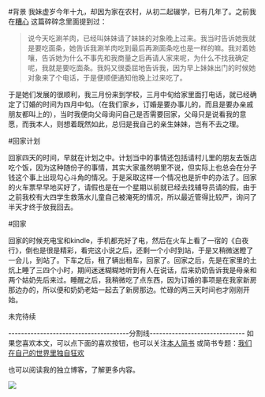 #背景
我妹虚岁今年十九，却因为家在农村，从初二起辍学，已有几年了。之前我在[糟心](http://hktkdy.com/2015/02/15/201502/021505/) 这篇碎碎念里面提到过：
>说今天吃涮羊肉，已经叫妹妹请了妹妹的对象晚上过来。我当时告诉她我就是要吃面条，她告诉我涮羊肉吃到最后再涮面条吃也是一样的嘛。我对着她嚷，告诉她为什么不事先和我商量之后再请人家来呢，为什么不找我确定呢，我就是要吃面条。我妈又很委屈地告诉我，因为早上妹妹出门的时候她对象来了个电话，于是便顺便通知他晚上过来吃了。


于是她们发展的很顺利，我三月份来到学校，三月中旬给家里面打电话，就已经确定了订婚的时间为四月中旬。（在我们家乡，订婚是要办事儿的，而且是要办亲戚朋友都叫上的），当时我便向父母询问自己是否需要回家，父母只是说看我的意愿，而我本人，则想着既然如此，总归是我自己的亲生妹妹，岂有不去之理。

#回家计划

回家四天的时间，早就在计划之中。计划当中的事情还包括请村儿里的朋友去饭店吃个饭，因为这种随份子的事情，其实大家虽然明里不说，但实际上也总会在分子钱这个事上出现勾心斗角的情况。于是采取这样一个情况也是折中的办法了。回家的火车票早早地买好了，请假也是在一个星期以前就已经去找辅导员请的假，由于之前我校有大四学生救落水儿童自己被淹死的情况，所以最近管得比较严，询问了半天才终于放我回去。

#回家

回家的时候充电宝和kindle，手机都充好了电，然后在火车上看了一宿的《白夜行》，倒也是很是精彩，看完这小说之后，还剩一个小时到站，于是又稍微迷瞪了一会儿，到站了。下车之后，租了辆出租车，回家了。回家之后，先是在家里的土炕上睡了三四个小时，期间迷迷糊糊地听到有人在说话，后来奶奶告诉我是母亲和两个姑奶先后来过。睡醒之后，我稍微吃了点东西，因为订婚的事项是在我家新房那边办的，所以便和奶奶老姑一起去了新房那边。忙碌的两三天时间也才刚刚开始。

未完待续


--------------------------------------分割线------------------------------
如果您喜欢本文，可以点下面的喜欢按钮，也可以关注[本人简书](http://www.jianshu.com/users/1c26e9e36267/latest_articles)
或简书专题：[我们在自己的世界里独自狂欢](http://www.jianshu.com/collection/7b424559990a)

也可以阅读我的独立博客，了解更多内容。

[![](http://hktkdy.qiniudn.com/slogan.jpg)](http://hktkdy.com)

